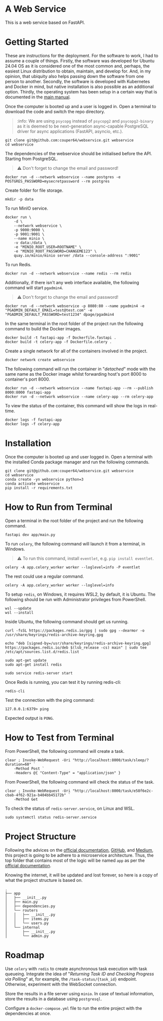 # A Web Service

This is a web service based on FastAPI.

# Getting Started

These are instructions for the deployment. For the software to work, I had to assume a couple of things. Firstly, the software was developed for Ubuntu 24.04 OS as it is considered one of the most common and, perhaps, the easiest Linux distribution to obtain, maintain, and develop for. And, in my opinion, that ubiquity also helps passing down the software from one person to another. Secondly, the software is developed with Kubernetes and Docker in mind, but native installation is also possible as an additional option. Thirdly, the operating system has been setup in a certain way that is documented in the [main manual](https://vladislav.li/manual/).

Once the computer is booted up and a user is logged in. Open a terminal to download the code and switch the repo directory.

> :info: We are using `psycopg` instead of `psycopg2` and `psycopg2-binary` as it is deemed to be next-generation async-capable PostgreSQL driver for async applications (FastAPI, asyncio, etc.).

    git clone git@github.com:couper64/webservice.git webservice
    cd webservice

The dependencies of the webservice should be initialised before the API. Starting from PostgreSQL.

> :warning: Don't forget to change the email and password!

    docker run -d --network webservice --name postgres -e POSTGRES_PASSWORD=mysecretpassword --rm postgres

Create folder for file storage.

    mkdir -p data

To run MinIO service.

    docker run \
        -d \
        --network webservice \
        -p 9000:9000 \
        -p 9001:9001 \
        --name minio \
        -v data:/data \
        -e "MINIO_ROOT_USER=ROOTNAME" \
        -e "MINIO_ROOT_PASSWORD=CHANGEME123" \
        quay.io/minio/minio server /data --console-address ":9001"

To run Redis.

    docker run -d --network webservice --name redis --rm redis

Additionally, if there isn't any web interface available, the following command will start `pgadmin4`.

> :warning: Don't forget to change the email and password!

    docker run -d --network webservice -p 8080:80 --name pgadmin4 -e "PGADMIN_DEFAULT_EMAIL=test@test.com" -e "PGADMIN_DEFAULT_PASSWORD=test1234" dpage/pgadmin4

In the same terminal in the root folder of the project run the following command to build the Docker images.

    docker build -t fastapi-app -f Dockerfile.fastapi .
    docker build -t celery-app -f Dockerfile.celery .

Create a single network for all of the containers involved in the project.

    docker network create webservice

The following command will run the container in "*detached*" mode with the same name as the Docker image whilst forwarding host's port 8000 to container's port 8000.

    docker run -d --network webservice --name fastapi-app --rm --publish 8000:8000 fastapi-app
    docker run -d --network webservice --name celery-app --rm celery-app

To view the status of the container, this command will show the logs in real-time.

    docker logs -f fastapi-app
    docker logs -f celery-app

# Installation

Once the computer is booted up and user logged in. Open a terminal with the installed Conda package manager and run the following commands.

    git clone git@github.com:couper64/webservice.git webservice
    cd webservice
    conda create -yn webservice python=3
    conda activate webservice
    pip install -r requirements.txt

# How to Run from Terminal

Open a terminal in the root folder of the project and run the following command.

    fastapi dev app/main.py

To run `celery`, the following command will launch it from a terminal, in Windows.

> :warning: To run this command, install `eventlet`, e.g. `pip install eventlet`.

    celery -A app.celery_worker worker --loglevel=info -P eventlet

The rest could use a regular command.

    celery -A app.celery_worker worker --loglevel=info

To setup `redis`, on Windows, it requires WSL2, by default, it is Ubuntu. The following should be run with Administrator privileges from PowerShell.

    wsl --update
    wsl --install

Inside Ubuntu, the following command should get us running.

    curl -fsSL https://packages.redis.io/gpg | sudo gpg --dearmor -o /usr/share/keyrings/redis-archive-keyring.gpg

    echo "deb [signed-by=/usr/share/keyrings/redis-archive-keyring.gpg] https://packages.redis.io/deb $(lsb_release -cs) main" | sudo tee /etc/apt/sources.list.d/redis.list

    sudo apt-get update
    sudo apt-get install redis

    sudo service redis-server start

Once Redis is running, you can test it by running redis-cli:

    redis-cli

Test the connection with the ping command:

    127.0.0.1:6379> ping

Expected output is `PONG`.

# How to Test from Terminal

From PowerShell, the following command will create a task.

    clear ; Invoke-WebRequest -Uri "http://localhost:8000/task/sleep/?duration=60" `
        -Method Post `
        -Headers @{ "Content-Type" = "application/json" }

From PowerShell, the following command will check the status of the task.

    clear ; Invoke-WebRequest -Uri "http://localhost:8000/task/e58f6e2c-cbab-4f62-921a-b404bb45172b" `
        -Method Get

To check the status of `redis-server.service`, on Linux and WSL.

    sudo systemctl status redis-server.service

# Project Structure

Following the advices on the [official documentation](https://fastapi.tiangolo.com/tutorial/bigger-applications/), [GitHub](https://github.com/zhanymkanov/fastapi-best-practices?tab=readme-ov-file#project-structure), and [Medium](https://medium.com/@amirm.lavasani/how-to-structure-your-fastapi-projects-0219a6600a8f), this project is going to be adhere to a microservice architecture. Thus, the top folder that contains most of the logic will be named `app` as per the [official documentation](https://fastapi.tiangolo.com/tutorial/bigger-applications/).

Knowing the internet, it will be updated and lost forever, so here is a copy of what the project structure is based on.

    .
    ├── app
    │   ├── __init__.py
    │   ├── main.py
    │   ├── dependencies.py
    │   └── routers
    │   │   ├── __init__.py
    │   │   ├── items.py
    │   │   └── users.py
    │   └── internal
    │       ├── __init__.py
    │       └── admin.py

# Roadmap

Use `celery` with `redis` to create asynchronous task execution with task queueing. Integrate the idea of "*Returning Task ID and Checking Progress via Polling*" at, for example, the `/task-status/{task_id}` endpoint. Otherwise, experiment with the WebSocket connection.

Store the results in a file server using `minio`. In case of textual information, store the results in a database using `postgresql`.

Configure a `docker-compose.yml` file to run the entire project with the dependencies at once.